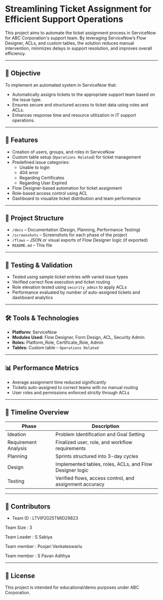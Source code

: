 # Streamlining Ticket Assignment for Efficient Support Operations

This project aims to automate the ticket assignment process in ServiceNow for ABC Corporation's support team. By leveraging ServiceNow’s Flow Designer, ACLs, and custom tables, the solution reduces manual intervention, minimizes delays in support resolution, and improves overall efficiency.

---

## 🚀 Objective

To implement an automated system in ServiceNow that:
- Automatically assigns tickets to the appropriate support team based on the issue type.
- Ensures secure and structured access to ticket data using roles and ACLs.
- Enhances response time and resource utilization in IT support operations.

---

## 🔧 Features

- Creation of users, groups, and roles in ServiceNow
- Custom table setup (`Operations Related`) for ticket management
- Predefined issue categories:  
  - Unable to login  
  - 404 error  
  - Regarding Certificates  
  - Regarding User Expired
- Flow Designer-based automation for ticket assignment
- Role-based access control using ACL
- Dashboard to visualize ticket distribution and team performance

---

## 📂 Project Structure

- `/docs` – Documentation (Design, Planning, Performance Testing)
- `/screenshots` – Screenshots for each phase of the project
- `/flows` – JSON or visual exports of Flow Designer logic (if exported)
- `README.md` – This file

---

## 🧪 Testing & Validation

- Tested using sample ticket entries with varied issue types
- Verified correct flow execution and ticket routing
- Role elevation tested using `security_admin` to apply ACLs
- Performance evaluated by number of auto-assigned tickets and dashboard analytics

---

## 🛠 Tools & Technologies

- **Platform:** ServiceNow
- **Modules Used:** Flow Designer, Form Design, ACL, Security Admin
- **Roles:** Platform_Role, Certificate_Role, Admin
- **Tables:** Custom table – `Operations Related`

---

## 📊 Performance Metrics

- Average assignment time reduced significantly
- Tickets auto-assigned to correct teams with no manual routing
- User roles and permissions enforced strictly through ACLs

---

## 📅 Timeline Overview

| Phase | Description |
|-------|-------------|
| Ideation | Problem Identification and Goal Setting |
| Requirement Analysis | Finalized user, role, and workflow requirements |
| Planning | Sprints structured into 3-day cycles |
| Design | Implemented tables, roles, ACLs, and Flow Designer logic |
| Testing | Verified flows, access control, and assignment accuracy |

---

## 🤝 Contributors

- Team ID : LTVIP2025TMID29823
 
Team Size : 3

Team Leader : S Sabiya

Team member : Poojari Venkateswarlu 

Team member : S Pavan Adithya




---

## 📜 License

This project is intended for educational/demo purposes under ABC Corporation.

